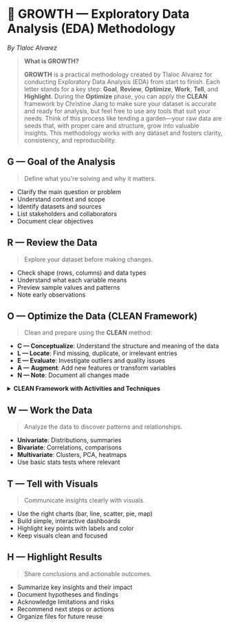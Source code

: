 # 🌱 GROWTH — Exploratory Data Analysis (EDA) Methodology  
*By Tlaloc Alvarez*

> **What is GROWTH?**
> 
> **GROWTH** is a practical methodology created by Tlaloc Alvarez for conducting Exploratory Data Analysis (EDA) from start to finish. Each letter stands for a key step: **Goal**, **Review**, **Optimize**, **Work**, **Tell**, and **Highlight**. During the **Optimize** phase, you can apply the **CLEAN** framework by Christine Jiang to make sure your dataset is accurate and ready for analysis, but feel free to use any tools that suit your needs. Think of this process like tending a garden—your raw data are seeds that, with proper care and structure, grow into valuable insights. This methodology works with any dataset and fosters clarity, consistency, and reproducibility.

## G — Goal of the Analysis  
> Define what you're solving and why it matters.

- Clarify the main question or problem  
- Understand context and scope  
- Identify datasets and sources  
- List stakeholders and collaborators  
- Document clear objectives  

## R — Review the Data  
> Explore your dataset before making changes.

- Check shape (rows, columns) and data types  
- Understand what each variable means  
- Preview sample values and patterns  
- Note early observations  

## O — Optimize the Data (CLEAN Framework)  
> Clean and prepare using the **CLEAN** method:

- **C — Conceptualize**: Understand the structure and meaning of the data  
- **L — Locate**: Find missing, duplicate, or irrelevant entries  
- **E — Evaluate**: Investigate outliers and quality issues  
- **A — Augment**: Add new features or transform variables  
- **N — Note**: Document all changes made

<details>
<summary><b>CLEAN Framework with Activities and Techniques</b></summary>

### C — Conceptualize the Data  
> - Explore dataset structure and columns  
> - Define analysis goals  
> - Identify relevant variables  
> - Note assumptions about data quality  

### L — Locate Solvable Issues  
> **Fixing Data:**  
> - Remove irrelevant or duplicate data  
> - Handle outliers (unusual/extreme values)  
> - Fix missing values (median, mean, or delete)  
>
> **Data Wrangling:**  
> - Correct data formats and types  
> - Filter, group, or aggregate data  

### E — Evaluate Unsolvable Issues  
> - Note missing data that can’t be fixed  
> - Document inconsistencies and biases  
> - Recognize limitations from data collection  
> - Decide which outliers to keep  

### A — Augment the Data  
> **Feature Engineering:**  
> - Create new columns (e.g., extract year)  
> - Normalize or scale data  
> - Encode categorical variables  
> - Create binary indicators  
> - Split/combine columns (e.g., names)  

### N — Note and Document  
> - Log cleaning steps and reasons  
> - Track missing value handling  
> - Record feature engineering changes  
> - Save versions of cleaned data  
> - Document limitations and unresolved issues  

</details>

## W — Work the Data  
> Analyze the data to discover patterns and relationships.

- **Univariate**: Distributions, summaries  
- **Bivariate**: Correlations, comparisons  
- **Multivariate**: Clusters, PCA, heatmaps  
- Use basic stats tests where relevant  

## T — Tell with Visuals  
> Communicate insights clearly with visuals.

- Use the right charts (bar, line, scatter, pie, map)  
- Build simple, interactive dashboards  
- Highlight key points with labels and color  
- Keep visuals clean and focused  

## H — Highlight Results  
> Share conclusions and actionable outcomes.

- Summarize key insights and their impact  
- Document hypotheses and findings  
- Acknowledge limitations and risks  
- Recommend next steps or actions  
- Organize files for future reuse  
